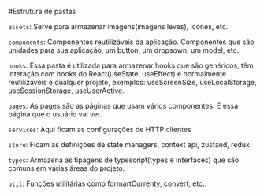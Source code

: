 #Estrutura de pastas

`assets`: Serve para armazenar imagens(imagens leves), icones, etc.

`components`: Componentes reutilizáveis da aplicação. Componentes que são unidades para sua aplicação, um button, um dropsown, um model, etc.

`hooks`: Essa pasta é utilizada para armazenar hooks que são genéricos, têm interação com hooks do React(useState, useEffect)
e normalmente reutilizáveis e qualquer projeto, exemplos: useScreenSize, useLocalStorage, useSessionStorage, useUserActive.

`pages`: As pages são as páginas que usam vários componentes. É essa página que o usuário vai ver.


`services`: Aqui ficam as configurações de HTTP clientes

`store`: Ficam as definições de state managers, context api, zustand, redux

`types`: Armazena as tipagens de typescript(types e interfaces) que são comuns em várias áreas do projeto.

`util`: Funções utilitárias como formartCurrenty, convert, etc..
